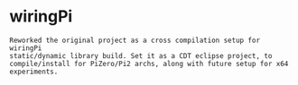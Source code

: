 # wiringPi

    Reworked the original project as a cross compilation setup for wiringPi
    static/dynamic library build. Set it as a CDT eclipse project, to
    compile/install for PiZero/Pi2 archs, along with future setup for x64
    experiments.
